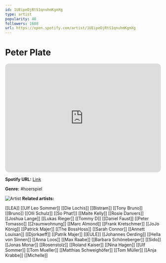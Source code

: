 ```yaml
---
id: 1UEipeDjRtS1qnuhmKgmXg
type: artist
popularity: 48
followers: 1688
url: https://open.spotify.com/artist/1UEipeDjRtS1qnuhmKgmXg
---
```

# Peter Plate

<iframe style="border-radius:12px" src="https://open.spotify.com/embed/artist/1UEipeDjRtS1qnuhmKgmXg" width="100%" height="352" frameBorder="0" allowfullscreen="" allow="autoplay; clipboard-write; encrypted-media; fullscreen; picture-in-picture" loading="lazy"></iframe>

**Spotify URL:** [Link](https://open.spotify.com/artist/1UEipeDjRtS1qnuhmKgmXg)

**Genre:**  #hoerspiel

![Artist](https://i.scdn.co/image/ab6761610000e5eb5932e36ee7aa9ce434b2317f)
**Related artists:**

[[LEA]]
[[Ulf Leo Sommer]]
[[Die Lochis]]
[[Bistram]]
[[Tony Bruno]]
[[Bruno]]
[[Olli Schulz]]
[[So Phat!]]
[[Maite Kelly]]
[[Rosie Danvers]]
[[Joshua Lange]]
[[Lukas Rieger]]
[[Tommy D]]
[[Daniel Faust]]
[[Peter Tomasso]]
[[2raumwohnung]]
[[Marc Almond]]
[[Frank Kretschmer]]
[[JoJo König]]
[[Patrick Majer]]
[[The BossHoss]]
[[Sarah Connor]]
[[Annett Louisan]]
[[Djorkaeff]]
[[Patrik Majer]]
[[EULE]]
[[Johannes Oerding]]
[[Hella von Sinnen]]
[[Anna Loos]]
[[Max Raabe]]
[[Barbara Schöneberger]]
[[Sido]]
[[Jonas Monar]]
[[Rosenstolz]]
[[Roland Kaiser]]
[[Nina Hagen]]
[[Ulf Sommer]]
[[Tom Mueller]]
[[Matthias Schweighöfer]]
[[Tom Müller]]
[[Anja Krabbe]]
[[Michelle]]
